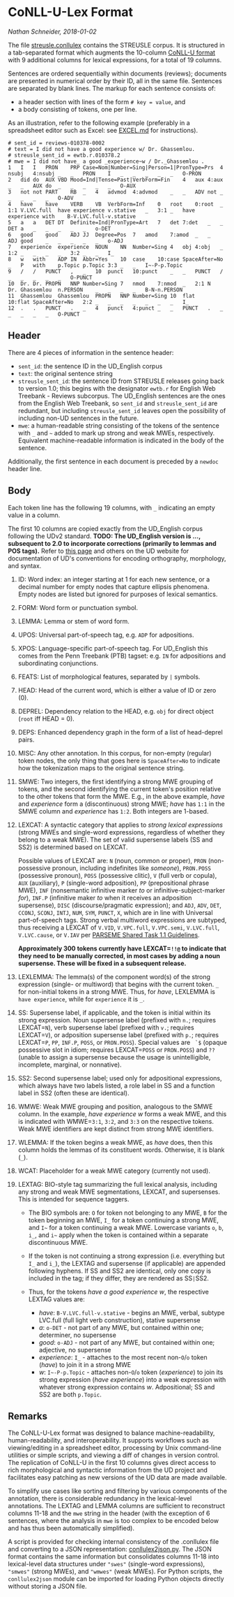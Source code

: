 CoNLL-U-Lex Format
==================

*Nathan Schneider, 2018-01-02*

The file [streusle.conllulex](streusle.conllulex) contains the STREUSLE corpus.
It is structured in a tab-separated format which augments the
10-column [CoNLL-U format](http://universaldependencies.org/format.html)
with 9 additional columns for lexical expressions, for a total of 19 columns.

Sentences are ordered sequentially within documents (reviews);
documents are presented in numerical order by their ID, all in the same file.
Sentences are separated by blank lines.
The markup for each sentence consists of:

- a header section with lines of the form `# key = value`, and
- a body consisting of tokens, one per line.

As an illustration, refer to the following example (preferably in a spreadsheet editor 
such as Excel: see [EXCEL.md](EXCEL.md) for instructions).

```
# sent_id = reviews-010378-0002
# text = I did not have a good experience w/ Dr. Ghassemlou.
# streusle_sent_id = ewtb.r.010378.2
# mwe = I did not have_ a good _experience~w / Dr._Ghassemlou .
1	I	I	PRON	PRP	Case=Nom|Number=Sing|Person=1|PronType=Prs	4	nsubj	4:nsubj	_	_	PRON	I	_	_	_	_	_	O-PRON
2	did	do	AUX	VBD	Mood=Ind|Tense=Past|VerbForm=Fin	4	aux	4:aux	_	_	AUX	do	_	_	_	_	_	O-AUX
3	not	not	PART	RB	_	4	advmod	4:advmod	_	_	ADV	not	_	_	_	_	_	O-ADV
4	have	have	VERB	VB	VerbForm=Inf	0	root	0:root	_	1:1	V.LVC.full	have experience	v.stative	_	3:1	_	have experience with	B-V.LVC.full-v.stative
5	a	a	DET	DT	Definite=Ind|PronType=Art	7	det	7:det	_	_	DET	a	_	_	_	_	_	o-DET
6	good	good	ADJ	JJ	Degree=Pos	7	amod	7:amod	_	_	ADJ	good	_	_	_	_	_	o-ADJ
7	experience	experience	NOUN	NN	Number=Sing	4	obj	4:obj	_	1:2	_	_	_	_	3:2	_	_	I_
8	w	with	ADP	IN	Abbr=Yes	10	case	10:case	SpaceAfter=No	_	P	with	p.Topic	p.Topic	3:3	_	_	I~-P-p.Topic
9	/	/	PUNCT	,	_	10	punct	10:punct	_	_	PUNCT	/	_	_	_	_	_	O-PUNCT
10	Dr.	Dr.	PROPN	NNP	Number=Sing	7	nmod	7:nmod	_	2:1	N	Dr. Ghassemlou	n.PERSON	_	_	_	_	B-N-n.PERSON
11	Ghassemlou	Ghassemlou	PROPN	NNP	Number=Sing	10	flat	10:flat	SpaceAfter=No	2:2	_	_	_	_	_	_	_	I_
12	.	.	PUNCT	.	_	4	punct	4:punct	_	_	PUNCT	.	_	_	_	_	_	O-PUNCT
```

Header
------

There are 4 pieces of information in the sentence header:

- `sent_id`: the sentence ID in the UD_English corpus
- `text`: the original sentence string
- `streusle_sent_id`: the sentence ID from STREUSLE releases going back to version 1.0;
  this begins with the designator `ewtb.r` for English Web Treebank - Reviews subcorpus.
  The UD_English sentences are the ones from the English Web Treebank, so `sent_id`
  and `streusle_sent_id` are redundant, but including `streusle_sent_id` leaves open
  the possibility of including non-UD sentences in the future.
- `mwe`: a human-readable string consisting of the tokens of the sentence with `_` and `~`
  added to mark up strong and weak MWEs, respectively. Equivalent machine-readable
  information is indicated in the body of the sentence.

Additionally, the first sentence in each document is preceded by a `newdoc` header line.

Body
----

Each token line has the following 19 columns, with `_` indicating an empty value
in a column.

The first 10 columns are copied exactly from the UD_English corpus following the
UDv2 standard. __TODO: The UD_English version is ..., subsequent to 2.0 to incorporate
corrections (primarily to lemmas and POS tags).__
Refer to [this page](http://universaldependencies.org/format.html)
and others on the UD website for documentation of UD's conventions for
encoding orthography, morphology, and syntax.

1. ID: Word index: an integer starting at 1 for each new sentence, or a decimal number for empty nodes that capture ellipsis phenomena. Empty nodes are listed but ignored for purposes of lexical semantics.

2. FORM: Word form or punctuation symbol.

3. LEMMA: Lemma or stem of word form.

4. UPOS: Universal part-of-speech tag, e.g. `ADP` for adpositions.

5. XPOS: Language-specific part-of-speech tag. For UD_English this comes from the Penn Treebank (PTB) tagset: e.g. `IN` for adpositions and subordinating conjunctions.

6. FEATS: List of morphological features, separated by `|` symbols.

7. HEAD: Head of the current word, which is either a value of ID or zero (0).

8. DEPREL: Dependency relation to the HEAD, e.g. `obj` for direct object (`root` iff HEAD = 0).

9. DEPS: Enhanced dependency graph in the form of a list of head-deprel pairs.

10. MISC: Any other annotation. In this corpus, for non-empty (regular) token nodes,
the only thing that goes here is `SpaceAfter=No` to indicate how the tokenization
maps to the original sentence string.

11. SMWE: Two integers, the first identifying a strong MWE grouping of tokens, and the second identifying the current token's position relative to the other tokens that form the MWE. E.g., in the above example, *have* and *experience* form a (discontinuous) strong MWE; *have* has `1:1` in the SMWE column and *experience* has `1:2`. Both integers are 1-based.

12. LEXCAT: A syntactic category that applies to *strong lexical expressions* (strong MWEs and single-word expressions, regardless of whether they belong to a weak MWE).
The set of valid supersense labels (SS and SS2) is determined based on LEXCAT.

    Possible values of LEXCAT are: `N` (noun, common or proper), `PRON` (non-possessive pronoun, including indefinites like *someone*), `PRON.POSS` (possessive pronoun), `POSS` (possessive clitic), `V` (full verb or copula), `AUX` (auxiliary), `P` (single-word adposition), `PP` (prepositional phrase MWE), `INF` (nonsemantic infinitive marker *to* or infinitive-subject-marker *for*), `INF.P` (infinitive maker *to* when it receives an adposition supersense), `DISC` (discourse/pragmatic expression); and `ADJ`, `ADV`, `DET`, `CCONJ`, `SCONJ`, `INTJ`, `NUM`, `SYM`, `PUNCT`, `X`, which are in line with Universal part-of-speech tags. Strong verbal multiword expressions are subtyped, thus receiving a LEXCAT of `V.VID`, `V.VPC.full`, `V.VPC.semi`, `V.LVC.full`, `V.LVC.cause`, or `V.IAV` per [PARSEME Shared Task 1.1 Guidelines](http://parsemefr.lif.univ-mrs.fr/parseme-st-guidelines/1.1/?page=home).

    __Approximately 300 tokens currently have LEXCAT=`!!@` to indicate that they need to be manually corrected, in most cases by adding a noun supersense. These will be fixed in a subsequent release.__

13. LEXLEMMA: The lemma(s) of the component word(s) of the strong expression (single- or multiword) that begins with the current token. `_` for non-initial tokens in a strong MWE. Thus, for *have*, LEXLEMMA is `have experience`, while for `experience` it is `_`.

14. SS: Supersense label, if applicable, and the token is initial within its strong expression. Noun supersense label (prefixed with `n.`; requires LEXCAT=`N`), verb supersense label (prefixed with `v.`; requires LEXCAT=`V`), or adposition supersense label (prefixed with `p.`; requires LEXCAT=`P`, `PP`, `INF.P`, `POSS`, or `PRON.POSS`). Special values are `` `$`` (opaque possessive slot in idiom; requires LEXCAT=`POSS` or `PRON.POSS`) and `??` (unable to assign a supersense because the usage is unintelligible, incomplete, marginal, or nonnative).

15. SS2: Second supersense label; used only for adpositional expressions, which always have two labels listed, a role label in SS and a function label in SS2 (often these are identical).

16. WMWE: Weak MWE grouping and position, analogous to the SMWE column. In the example, *have experience w* forms a weak MWE, and this is indicated with WMWE=`3:1`, `3:2`, and `3:3` on the respective tokens. Weak MWE identifiers are kept distinct from strong MWE identifiers.

17. WLEMMA: If the token begins a weak MWE, as *have* does, then this column holds the lemmas of its constituent words. Otherwise, it is blank (`_`).

18. WCAT: Placeholder for a weak MWE category (currently not used).

19. LEXTAG: BIO-style tag summarizing the full lexical analysis, including any strong and weak MWE segmentations, LEXCAT, and supersenses. This is intended for sequence taggers.

    * The BIO symbols are: `O` for token not belonging to any MWE, `B` for the token beginning an MWE, `I_` for a token continuing a strong MWE, and `I~` for a token continuing a weak MWE. Lowercase variants `o`, `b`, `i_`, and `i~` apply when the token is contained within a separate discontinuous MWE.

    * If the token is not continuing a strong expression (i.e. everything but `I_` and `i_`), the LEXTAG and supersense (if applicable) are appended following hyphens. If SS and SS2 are identical, only one copy is included in the tag; if they differ, they are rendered as SS`|`SS2.

    * Thus, for the tokens *have a good experience w*, the respective LEXTAG values are:

       - *have*: `B-V.LVC.full-v.stative` - begins an MWE, verbal, subtype LVC.full (full light verb construction), stative supersense
       - *a*: `o-DET` - not part of any MWE, but contained within one; determiner, no supersense
       - *good*: `o-ADJ` - not part of any MWE, but contained within one; adjective, no supersense
       - *experience*: `I_` - attaches to the most recent non-`O`/`o` token (*have*) to join it in a strong MWE
       - *w*: `I~-P-p.Topic` - attaches non-`O`/`o` token (*experience*) to join its strong expression (*have experience*) into a weak expression with whatever strong expression contains *w*. Adpositional; SS and SS2 are both `p.Topic`.

Remarks
-------

The CoNLL-U-Lex format was designed to balance machine-readability, human-readability, and interoperability.
It supports workflows such as viewing/editing in a spreadsheet editor, processing by Unix command-line utilities or simple scripts, and viewing a diff of changes in version control.
The replication of CoNLL-U in the first 10 columns gives direct access to rich morphological and syntactic information from the UD project and facilitates easy patching as new versions of the UD data are made available.

To simplify use cases like sorting and filtering by various components of the annotation, there is considerable redundancy in the lexical-level annotations.
The LEXTAG and LEMMA columns are sufficient to reconstruct columns 11-18 and the `mwe` string in the header
(with the exception of 6 sentences, where the analysis in `mwe` is too complex to be encoded below and has
thus been automatically simplified).

A script is provided for checking internal consistency of the .conllulex file and converting to a JSON representation: [conllulex2json.py](conllulex2json.py). The JSON format contains the same information but consolidates columns 11-18 into lexical-level data structures under `"swes"` (single-word expressions), `"smwes"` (strong MWEs), and `"wmwes"` (weak MWEs). For Python scripts, the `conllulex2json` module can be imported for loading Python objects directly without storing a JSON file.
